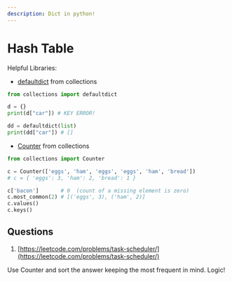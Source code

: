 ```yaml
---
description: Dict in python!
---
```


# Hash Table



Helpful Libraries:

* [defaultdict](https://docs.python.org/3/library/collections.html#collections.defaultdict) from collections

```python
from collections import defaultdict

d = {}
print(d["car"]) # KEY ERROR!

dd = defaultdict(list)
print(dd["car"]) # []
```

* [Counter](https://docs.python.org/3/library/collections.html#collections.Counter) from collections

```python
from collections import Counter

c = Counter(['eggs', 'ham', 'eggs', 'eggs', 'ham', 'bread'])
# c = { 'eggs': 3, 'ham': 2, 'bread': 1 }

c['bacon']       # 0  (count of a missing element is zero)
c.most_common(2) # [('eggs', 3), ('ham', 2)]
c.values()
c.keys()
```

## Questions

1. [https://leetcode.com/problems/task-scheduler/](https://leetcode.com/problems/task-scheduler/)

Use Counter and sort the answer keeping the most frequent in mind. Logic!

